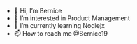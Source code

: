 - 👋 Hi, I’m Bernice
- 👀 I’m interested in Product Management 
- 🌱 I’m currently learning Nodlejx
- 📫 How to reach me @Bernice19

<!---
Bernice19/Bernice19 is a ✨ special ✨ repository because its `README.md` (this file) appears on your GitHub profile.
You can click the Preview link to take a look at your changes.
--->
